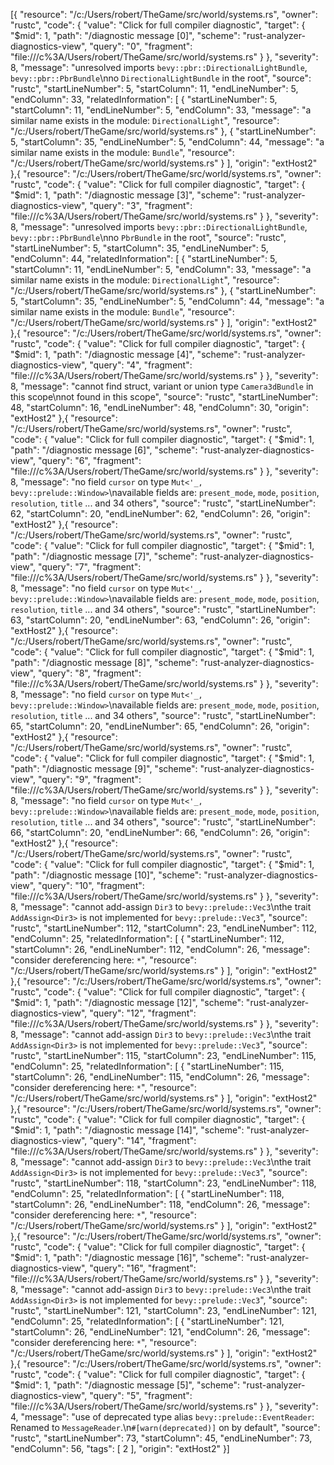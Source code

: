 ﻿[{
	"resource": "/c:/Users/robert/TheGame/src/world/systems.rs",
	"owner": "rustc",
	"code": {
		"value": "Click for full compiler diagnostic",
		"target": {
			"$mid": 1,
			"path": "/diagnostic message [0]",
			"scheme": "rust-analyzer-diagnostics-view",
			"query": "0",
			"fragment": "file:///c%3A/Users/robert/TheGame/src/world/systems.rs"
		}
	},
	"severity": 8,
	"message": "unresolved imports `bevy::pbr::DirectionalLightBundle`, `bevy::pbr::PbrBundle`\nno `DirectionalLightBundle` in the root",
	"source": "rustc",
	"startLineNumber": 5,
	"startColumn": 11,
	"endLineNumber": 5,
	"endColumn": 33,
	"relatedInformation": [
		{
			"startLineNumber": 5,
			"startColumn": 11,
			"endLineNumber": 5,
			"endColumn": 33,
			"message": "a similar name exists in the module: `DirectionalLight`",
			"resource": "/c:/Users/robert/TheGame/src/world/systems.rs"
		},
		{
			"startLineNumber": 5,
			"startColumn": 35,
			"endLineNumber": 5,
			"endColumn": 44,
			"message": "a similar name exists in the module: `Bundle`",
			"resource": "/c:/Users/robert/TheGame/src/world/systems.rs"
		}
	],
	"origin": "extHost2"
},{
	"resource": "/c:/Users/robert/TheGame/src/world/systems.rs",
	"owner": "rustc",
	"code": {
		"value": "Click for full compiler diagnostic",
		"target": {
			"$mid": 1,
			"path": "/diagnostic message [3]",
			"scheme": "rust-analyzer-diagnostics-view",
			"query": "3",
			"fragment": "file:///c%3A/Users/robert/TheGame/src/world/systems.rs"
		}
	},
	"severity": 8,
	"message": "unresolved imports `bevy::pbr::DirectionalLightBundle`, `bevy::pbr::PbrBundle`\nno `PbrBundle` in the root",
	"source": "rustc",
	"startLineNumber": 5,
	"startColumn": 35,
	"endLineNumber": 5,
	"endColumn": 44,
	"relatedInformation": [
		{
			"startLineNumber": 5,
			"startColumn": 11,
			"endLineNumber": 5,
			"endColumn": 33,
			"message": "a similar name exists in the module: `DirectionalLight`",
			"resource": "/c:/Users/robert/TheGame/src/world/systems.rs"
		},
		{
			"startLineNumber": 5,
			"startColumn": 35,
			"endLineNumber": 5,
			"endColumn": 44,
			"message": "a similar name exists in the module: `Bundle`",
			"resource": "/c:/Users/robert/TheGame/src/world/systems.rs"
		}
	],
	"origin": "extHost2"
},{
	"resource": "/c:/Users/robert/TheGame/src/world/systems.rs",
	"owner": "rustc",
	"code": {
		"value": "Click for full compiler diagnostic",
		"target": {
			"$mid": 1,
			"path": "/diagnostic message [4]",
			"scheme": "rust-analyzer-diagnostics-view",
			"query": "4",
			"fragment": "file:///c%3A/Users/robert/TheGame/src/world/systems.rs"
		}
	},
	"severity": 8,
	"message": "cannot find struct, variant or union type `Camera3dBundle` in this scope\nnot found in this scope",
	"source": "rustc",
	"startLineNumber": 48,
	"startColumn": 16,
	"endLineNumber": 48,
	"endColumn": 30,
	"origin": "extHost2"
},{
	"resource": "/c:/Users/robert/TheGame/src/world/systems.rs",
	"owner": "rustc",
	"code": {
		"value": "Click for full compiler diagnostic",
		"target": {
			"$mid": 1,
			"path": "/diagnostic message [6]",
			"scheme": "rust-analyzer-diagnostics-view",
			"query": "6",
			"fragment": "file:///c%3A/Users/robert/TheGame/src/world/systems.rs"
		}
	},
	"severity": 8,
	"message": "no field `cursor` on type `Mut<'_, bevy::prelude::Window>`\navailable fields are: `present_mode`, `mode`, `position`, `resolution`, `title` ... and 34 others",
	"source": "rustc",
	"startLineNumber": 62,
	"startColumn": 20,
	"endLineNumber": 62,
	"endColumn": 26,
	"origin": "extHost2"
},{
	"resource": "/c:/Users/robert/TheGame/src/world/systems.rs",
	"owner": "rustc",
	"code": {
		"value": "Click for full compiler diagnostic",
		"target": {
			"$mid": 1,
			"path": "/diagnostic message [7]",
			"scheme": "rust-analyzer-diagnostics-view",
			"query": "7",
			"fragment": "file:///c%3A/Users/robert/TheGame/src/world/systems.rs"
		}
	},
	"severity": 8,
	"message": "no field `cursor` on type `Mut<'_, bevy::prelude::Window>`\navailable fields are: `present_mode`, `mode`, `position`, `resolution`, `title` ... and 34 others",
	"source": "rustc",
	"startLineNumber": 63,
	"startColumn": 20,
	"endLineNumber": 63,
	"endColumn": 26,
	"origin": "extHost2"
},{
	"resource": "/c:/Users/robert/TheGame/src/world/systems.rs",
	"owner": "rustc",
	"code": {
		"value": "Click for full compiler diagnostic",
		"target": {
			"$mid": 1,
			"path": "/diagnostic message [8]",
			"scheme": "rust-analyzer-diagnostics-view",
			"query": "8",
			"fragment": "file:///c%3A/Users/robert/TheGame/src/world/systems.rs"
		}
	},
	"severity": 8,
	"message": "no field `cursor` on type `Mut<'_, bevy::prelude::Window>`\navailable fields are: `present_mode`, `mode`, `position`, `resolution`, `title` ... and 34 others",
	"source": "rustc",
	"startLineNumber": 65,
	"startColumn": 20,
	"endLineNumber": 65,
	"endColumn": 26,
	"origin": "extHost2"
},{
	"resource": "/c:/Users/robert/TheGame/src/world/systems.rs",
	"owner": "rustc",
	"code": {
		"value": "Click for full compiler diagnostic",
		"target": {
			"$mid": 1,
			"path": "/diagnostic message [9]",
			"scheme": "rust-analyzer-diagnostics-view",
			"query": "9",
			"fragment": "file:///c%3A/Users/robert/TheGame/src/world/systems.rs"
		}
	},
	"severity": 8,
	"message": "no field `cursor` on type `Mut<'_, bevy::prelude::Window>`\navailable fields are: `present_mode`, `mode`, `position`, `resolution`, `title` ... and 34 others",
	"source": "rustc",
	"startLineNumber": 66,
	"startColumn": 20,
	"endLineNumber": 66,
	"endColumn": 26,
	"origin": "extHost2"
},{
	"resource": "/c:/Users/robert/TheGame/src/world/systems.rs",
	"owner": "rustc",
	"code": {
		"value": "Click for full compiler diagnostic",
		"target": {
			"$mid": 1,
			"path": "/diagnostic message [10]",
			"scheme": "rust-analyzer-diagnostics-view",
			"query": "10",
			"fragment": "file:///c%3A/Users/robert/TheGame/src/world/systems.rs"
		}
	},
	"severity": 8,
	"message": "cannot add-assign `Dir3` to `bevy::prelude::Vec3`\nthe trait `AddAssign<Dir3>` is not implemented for `bevy::prelude::Vec3`",
	"source": "rustc",
	"startLineNumber": 112,
	"startColumn": 23,
	"endLineNumber": 112,
	"endColumn": 25,
	"relatedInformation": [
		{
			"startLineNumber": 112,
			"startColumn": 26,
			"endLineNumber": 112,
			"endColumn": 26,
			"message": "consider dereferencing here: `*`",
			"resource": "/c:/Users/robert/TheGame/src/world/systems.rs"
		}
	],
	"origin": "extHost2"
},{
	"resource": "/c:/Users/robert/TheGame/src/world/systems.rs",
	"owner": "rustc",
	"code": {
		"value": "Click for full compiler diagnostic",
		"target": {
			"$mid": 1,
			"path": "/diagnostic message [12]",
			"scheme": "rust-analyzer-diagnostics-view",
			"query": "12",
			"fragment": "file:///c%3A/Users/robert/TheGame/src/world/systems.rs"
		}
	},
	"severity": 8,
	"message": "cannot add-assign `Dir3` to `bevy::prelude::Vec3`\nthe trait `AddAssign<Dir3>` is not implemented for `bevy::prelude::Vec3`",
	"source": "rustc",
	"startLineNumber": 115,
	"startColumn": 23,
	"endLineNumber": 115,
	"endColumn": 25,
	"relatedInformation": [
		{
			"startLineNumber": 115,
			"startColumn": 26,
			"endLineNumber": 115,
			"endColumn": 26,
			"message": "consider dereferencing here: `*`",
			"resource": "/c:/Users/robert/TheGame/src/world/systems.rs"
		}
	],
	"origin": "extHost2"
},{
	"resource": "/c:/Users/robert/TheGame/src/world/systems.rs",
	"owner": "rustc",
	"code": {
		"value": "Click for full compiler diagnostic",
		"target": {
			"$mid": 1,
			"path": "/diagnostic message [14]",
			"scheme": "rust-analyzer-diagnostics-view",
			"query": "14",
			"fragment": "file:///c%3A/Users/robert/TheGame/src/world/systems.rs"
		}
	},
	"severity": 8,
	"message": "cannot add-assign `Dir3` to `bevy::prelude::Vec3`\nthe trait `AddAssign<Dir3>` is not implemented for `bevy::prelude::Vec3`",
	"source": "rustc",
	"startLineNumber": 118,
	"startColumn": 23,
	"endLineNumber": 118,
	"endColumn": 25,
	"relatedInformation": [
		{
			"startLineNumber": 118,
			"startColumn": 26,
			"endLineNumber": 118,
			"endColumn": 26,
			"message": "consider dereferencing here: `*`",
			"resource": "/c:/Users/robert/TheGame/src/world/systems.rs"
		}
	],
	"origin": "extHost2"
},{
	"resource": "/c:/Users/robert/TheGame/src/world/systems.rs",
	"owner": "rustc",
	"code": {
		"value": "Click for full compiler diagnostic",
		"target": {
			"$mid": 1,
			"path": "/diagnostic message [16]",
			"scheme": "rust-analyzer-diagnostics-view",
			"query": "16",
			"fragment": "file:///c%3A/Users/robert/TheGame/src/world/systems.rs"
		}
	},
	"severity": 8,
	"message": "cannot add-assign `Dir3` to `bevy::prelude::Vec3`\nthe trait `AddAssign<Dir3>` is not implemented for `bevy::prelude::Vec3`",
	"source": "rustc",
	"startLineNumber": 121,
	"startColumn": 23,
	"endLineNumber": 121,
	"endColumn": 25,
	"relatedInformation": [
		{
			"startLineNumber": 121,
			"startColumn": 26,
			"endLineNumber": 121,
			"endColumn": 26,
			"message": "consider dereferencing here: `*`",
			"resource": "/c:/Users/robert/TheGame/src/world/systems.rs"
		}
	],
	"origin": "extHost2"
},{
	"resource": "/c:/Users/robert/TheGame/src/world/systems.rs",
	"owner": "rustc",
	"code": {
		"value": "Click for full compiler diagnostic",
		"target": {
			"$mid": 1,
			"path": "/diagnostic message [5]",
			"scheme": "rust-analyzer-diagnostics-view",
			"query": "5",
			"fragment": "file:///c%3A/Users/robert/TheGame/src/world/systems.rs"
		}
	},
	"severity": 4,
	"message": "use of deprecated type alias `bevy::prelude::EventReader`: Renamed to `MessageReader`.\n`#[warn(deprecated)]` on by default",
	"source": "rustc",
	"startLineNumber": 73,
	"startColumn": 45,
	"endLineNumber": 73,
	"endColumn": 56,
	"tags": [
		2
	],
	"origin": "extHost2"
}]